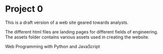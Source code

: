 # Project 0

This is a draft version of a web site geared towards analysts.

The different html files are landing pages for different fields of engineering. The assets folder contains various assets used in creating the website.

Web Programming with Python and JavaScript
